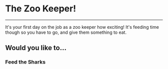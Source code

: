 # The Zoo Keeper!   
---
It's your first day on the job as a zoo keeper how exciting! It's feeding time though so you have to go, and give them something to eat.   

## Would you like to...
### Feed the Sharks
